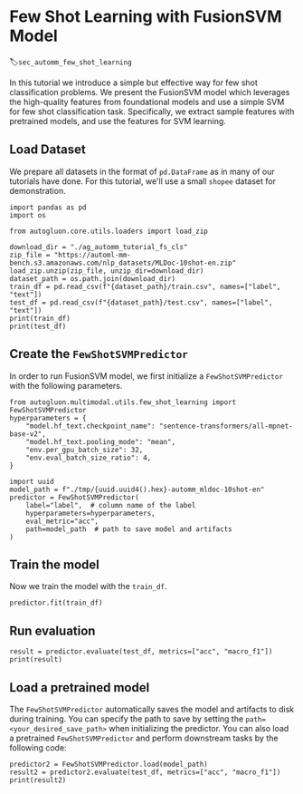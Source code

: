 # Few Shot Learning with FusionSVM Model
:label:`sec_automm_few_shot_learning`

In this tutorial we introduce a simple but effective way for few shot classification problems. 
We present the FusionSVM model which leverages the high-quality features from foundational models and use a simple SVM for few shot classification task.
Specifically, we extract sample features with pretrained models, and use the features for SVM learning.

## Load Dataset
We prepare all datasets in the format of `pd.DataFrame` as in many of our tutorials have done. 
For this tutorial, we'll use a small `shopee` dataset for demonstration.

```{.python .input}
import pandas as pd
import os

from autogluon.core.utils.loaders import load_zip

download_dir = "./ag_automm_tutorial_fs_cls"
zip_file = "https://automl-mm-bench.s3.amazonaws.com/nlp_datasets/MLDoc-10shot-en.zip"
load_zip.unzip(zip_file, unzip_dir=download_dir)
dataset_path = os.path.join(download_dir)
train_df = pd.read_csv(f"{dataset_path}/train.csv", names=["label", "text"])
test_df = pd.read_csv(f"{dataset_path}/test.csv", names=["label", "text"])
print(train_df)
print(test_df)
```

## Create the `FewShotSVMPredictor`
In order to run FusionSVM model, we first initialize a `FewShotSVMPredictor` with the following parameters.
```{.python .input}
from autogluon.multimodal.utils.few_shot_learning import FewShotSVMPredictor
hyperparameters = {
    "model.hf_text.checkpoint_name": "sentence-transformers/all-mpnet-base-v2",
    "model.hf_text.pooling_mode": "mean",
    "env.per_gpu_batch_size": 32,
    "env.eval_batch_size_ratio": 4,
}

import uuid
model_path = f"./tmp/{uuid.uuid4().hex}-automm_mldoc-10shot-en"
predictor = FewShotSVMPredictor(
    label="label",  # column name of the label
    hyperparameters=hyperparameters,
    eval_metric="acc",
    path=model_path  # path to save model and artifacts
)
```

## Train the model
Now we train the model with the `train_df`.
```{.python .input}
predictor.fit(train_df)
```

## Run evaluation
```{.python .input}
result = predictor.evaluate(test_df, metrics=["acc", "macro_f1"])
print(result)
```

## Load a pretrained model
The `FewShotSVMPredictor` automatically saves the model and artifacts to disk during training. 
You can specify the path to save by setting the `path=<your_desired_save_path>` when initializing the predictor.
You can also load a pretrained `FewShotSVMPredictor` and perform downstream tasks by the following code:

```{.python .input}
predictor2 = FewShotSVMPredictor.load(model_path)
result2 = predictor2.evaluate(test_df, metrics=["acc", "macro_f1"])
print(result2)
```